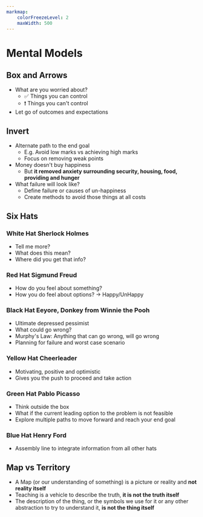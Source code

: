 ```yaml
---
markmap:
    colorFreezeLevel: 2
    maxWidth: 500
---
```


# Mental Models

## Box and Arrows

- What are you worried about?
  - ✅ Things you can control 
  - ❗ Things you can't control
- Let go of outcomes and expectations

## Invert

- Alternate path to the end goal
  - E.g. Avoid low marks vs achieving high marks
  - Focus on removing weak points
- Money doesn't buy happiness
  - But **it removed anxiety surrounding security, housing, food, providing and hunger**
- What failure will look like?
  - Define failure or causes of un-happiness
  - Create methods to avoid those things at all costs

## Six Hats

### White Hat **Sherlock Holmes**

- Tell me more?
- What does this mean?
- Where did you get that info?

### Red Hat **Sigmund Freud**

- How do you feel about something?
- How you do feel about options? -> Happy/UnHappy

### Black Hat **Eeyore, Donkey from Winnie the Pooh**

- Ultimate depressed pessimist
- What could go wrong?
- Murphy's Law: Anything that can go wrong, will go wrong
- Planning for failure and worst case scenario

### Yellow Hat **Cheerleader**

- Motivating, positive and optimistic
- Gives you the push to proceed and take action

### Green Hat **Pablo Picasso**

- Think outside the box
- What if the current leading option to the problem is not feasible
- Explore multiple paths to move forward and reach your end goal

### Blue Hat **Henry Ford**

- Assembly line to integrate information from all other hats

## Map vs Territory

- A Map (or our understanding of something) is a picture or reality and **not reality itself**
- Teaching is a vehicle to describe the truth, 
  **it is not the truth itself**
- The description of the thing, 
  or the symbols we use for it 
  or any other abstraction to try to understand it, 
  **is not the thing itself**

